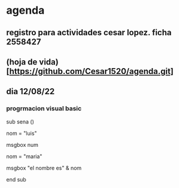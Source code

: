 # agenda
registro para actividades
cesar lopez.  ficha 2558427
---
## (hoja de vida)[https://github.com/Cesar1520/agenda.git]
## dia 12/08/22
### progrmacion visual basic
sub sena ()

nom = "luis"

msgbox num

nom = "maria"

msgbox "el nombre es" & nom

end sub